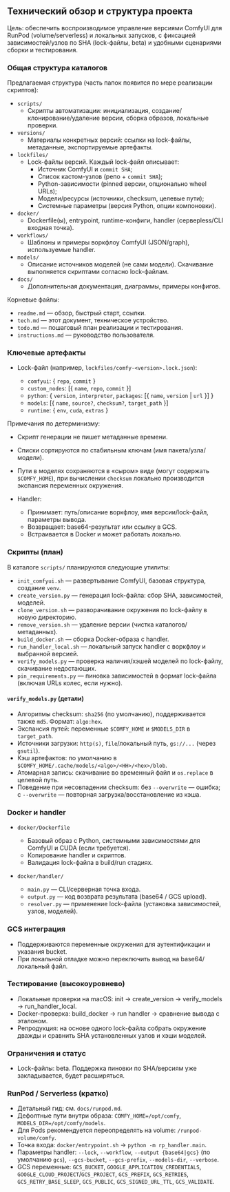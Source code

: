 ## Технический обзор и структура проекта

Цель: обеспечить воспроизводимое управление версиями ComfyUI для RunPod (volume/serverless) и локальных запусков, с фиксацией зависимостей/узлов по SHA (lock-файлы, beta) и удобными сценариями сборки и тестирования.

### Общая структура каталогов

Предлагаемая структура (часть папок появится по мере реализации скриптов):

-   `scripts/`
    -   Скрипты автоматизации: инициализация, создание/клонирование/удаление версии, сборка образов, локальные проверки.
-   `versions/`
    -   Материалы конкретных версий: ссылки на lock-файлы, метаданные, экспортируемые артефакты.
-   `lockfiles/`
    -   Lock-файлы версий. Каждый lock-файл описывает:
        -   Источник ComfyUI и `commit SHA`;
        -   Список кастом-узлов (репо + `commit SHA`);
        -   Python-зависимости (pinned версии, опционально wheel URLs);
        -   Модели/ресурсы (источники, checksum, целевые пути);
        -   Системные параметры (версия Python, опции компоновки).
-   `docker/`
    -   Dockerfile(ы), entrypoint, runtime-конфиги, handler (серверless/CLI входная точка).
-   `workflows/`
    -   Шаблоны и примеры воркфлоу ComfyUI (JSON/graph), используемые handler.
-   `models/`
    -   Описание источников моделей (не сами модели). Скачивание выполняется скриптами согласно lock-файлам.
-   `docs/`
    -   Дополнительная документация, диаграммы, примеры конфигов.

Корневые файлы:

-   `readme.md` — обзор, быстрый старт, ссылки.
-   `tech.md` — этот документ, техническое устройство.
-   `todo.md` — пошаговый план реализации и тестирования.
-   `instructions.md` — руководство пользователя.

### Ключевые артефакты

-   Lock-файл (например, `lockfiles/comfy-<version>.lock.json`):

    -   `comfyui`: { `repo`, `commit` }
    -   `custom_nodes`: [{ `name`, `repo`, `commit` }]
    -   `python`: { `version`, `interpreter`, `packages`: [{ `name`, `version` | `url` }] }
    -   `models`: [{ `name`, `source?`, `checksum?`, `target_path` }]
    -   `runtime`: { `env`, `cuda`, `extras` }

Примечания по детерминизму:

-   Скрипт генерации не пишет метаданные времени.
-   Списки сортируются по стабильным ключам (имя пакета/узла/модели).
-   Пути в моделях сохраняются в «сыром» виде (могут содержать `$COMFY_HOME`),
    при вычислении `checksum` локально производится экспансия переменных окружения.

-   Handler:
    -   Принимает: путь/описание воркфлоу, имя версии/lock-файл, параметры вывода.
    -   Возвращает: base64-результат или ссылку в GCS.
    -   Встраивается в Docker и может работать локально.

### Скрипты (план)

В каталоге `scripts/` планируются следующие утилиты:

-   `init_comfyui.sh` — развертывание ComfyUI, базовая структура, создание `venv`.
-   `create_version.py` — генерация lock-файла: сбор SHA, зависимостей, моделей.
-   `clone_version.sh` — разворачивание окружения по lock-файлу в новую директорию.
-   `remove_version.sh` — удаление версии (чистка каталогов/метаданных).
-   `build_docker.sh` — сборка Docker-образа с handler.
-   `run_handler_local.sh` — локальный запуск handler с воркфлоу и выбранной версией.
-   `verify_models.py` — проверка наличия/хэшей моделей по lock-файлу, скачивание недостающих.
-   `pin_requirements.py` — пиновка зависимостей в формат lock-файла (включая URLs колес, если нужно).

#### `verify_models.py` (детали)

-   Алгоритмы checksum: `sha256` (по умолчанию), поддерживается также `md5`. Формат: `algo:hex`.
-   Экспансия путей: переменные `$COMFY_HOME` и `$MODELS_DIR` в `target_path`.
-   Источники загрузки: `http(s)`, `file`/локальный путь, `gs://...` (через `gsutil`).
-   Кэш артефактов: по умолчанию в `$COMFY_HOME/.cache/models/<algo>/<HH>/<hex>/blob`.
-   Атомарная запись: скачивание во временный файл и `os.replace` в целевой путь.
-   Поведение при несовпадении checksum: без `--overwrite` — ошибка; с `--overwrite` — повторная загрузка/восстановление из кэша.

### Docker и handler

-   `docker/Dockerfile`

    -   Базовый образ с Python, системными зависимостями для ComfyUI и CUDA (если требуется).
    -   Копирование handler и скриптов.
    -   Валидация lock-файла в build/run стадиях.

-   `docker/handler/`
    -   `main.py` — CLI/серверная точка входа.
    -   `output.py` — код возврата результата (base64 / GCS upload).
    -   `resolver.py` — применение lock-файла (установка зависимостей, узлов, моделей).

### GCS интеграция

-   Поддерживаются переменные окружения для аутентификации и указания bucket.
-   При локальной отладке можно переключить вывод на base64/локальный файл.

### Тестирование (высокоуровнево)

-   Локальные проверки на macOS: init → create_version → verify_models → run_handler_local.
-   Docker-проверка: build_docker → run handler → сравнение вывода с эталоном.
-   Репродукция: на основе одного lock-файла собрать окружение дважды и сравнить SHA установленных узлов и хэши моделей.

### Ограничения и статус

-   Lock-файлы: beta. Поддержка пиновки по SHA/версиям уже закладывается, будет расширяться.

### RunPod / Serverless (кратко)

-   Детальный гид: см. `docs/runpod.md`.
-   Дефолтные пути внутри образа: `COMFY_HOME=/opt/comfy`, `MODELS_DIR=/opt/comfy/models`.
-   Для Pods рекомендуется переопределять на volume: `/runpod-volume/comfy`.
-   Точка входа: `docker/entrypoint.sh` → `python -m rp_handler.main`.
-   Параметры handler: `--lock`, `--workflow`, `--output {base64|gcs}` (по умолчанию `gcs`), `--gcs-bucket`, `--gcs-prefix`, `--models-dir`, `--verbose`.
-   GCS переменные: `GCS_BUCKET`, `GOOGLE_APPLICATION_CREDENTIALS`, `GOOGLE_CLOUD_PROJECT`/`GCS_PROJECT`, `GCS_PREFIX`, `GCS_RETRIES`, `GCS_RETRY_BASE_SLEEP`, `GCS_PUBLIC`, `GCS_SIGNED_URL_TTL`, `GCS_VALIDATE`.
